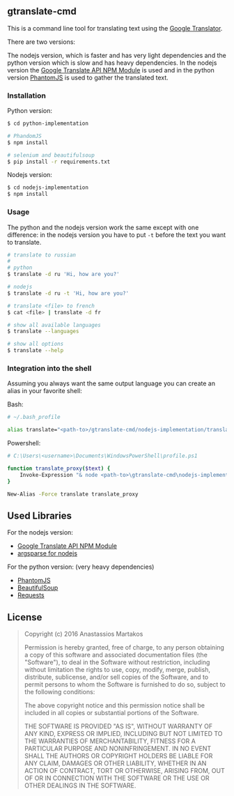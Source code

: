 gtranslate-cmd
--------------

This is a command line tool for translating text using the [Google Translator](https://translate.google.com "Google Translator").

There are two versions:

The nodejs version, which is faster and has very light dependencies and the python version which is slow and has heavy dependencies. In the nodejs version the [Google Translate API NPM Module](https://github.com/matheuss/google-translate-api) is used and in the python version [PhantomJS](http://phantomjs.org/) is used to gather the translated text.

### Installation
Python version:

```sh
$ cd python-implementation

# PhandomJS
$ npm install

# selenium and beautifulsoup
$ pip install -r requirements.txt
```

Nodejs version:

```sh
$ cd nodejs-implementation
$ npm install
```

### Usage
The python and the nodejs version work the same except with one difference: in the nodejs version you have to put `-t` before the text you want to translate.

```sh
# translate to russian
#
# python
$ translate -d ru 'Hi, how are you?'

# nodejs
$ translate -d ru -t 'Hi, how are you?'

# translate <file> to french
$ cat <file> | translate -d fr

# show all available languages
$ translate --languages

# show all options
$ translate --help
```

### Integration into the shell
Assuming you always want the same output language you can create an alias in your favorite shell:

Bash:
```sh
# ~/.bash_profile

alias translate="<path-to>/gtranslate-cmd/nodejs-implementation/translate -d de -t"
```

Powershell:
```sh
# C:\Users\<username>\Documents\WindowsPowerShell\profile.ps1

function translate_proxy($text) {
    Invoke-Expression "& node <path-to>\gtranslate-cmd\nodejs-implementation\translate -d de -t '$text'"
}

New-Alias -Force translate translate_proxy
```

Used Libraries
--------------
For the nodejs version:
 - [Google Translate API NPM Module](https://github.com/matheuss/google-translate-api)
 - [argsparse for nodejs](https://www.npmjs.com/package/argparse)

For the python version: (very heavy dependencies)
 - [PhantomJS](http://phantomjs.org/)
 - [BeautifulSoup](https://www.crummy.com/software/BeautifulSoup/)
 - [Requests](http://docs.python-requests.org/en/master/)

License
-------
>Copyright (c) 2016 Anastassios Martakos
>
>Permission is hereby granted, free of charge, to any person obtaining a copy of this software and associated documentation files (the "Software"), to deal in the Software without restriction, including without limitation the rights to use, copy, modify, merge, publish, distribute, sublicense, and/or sell copies of the Software, and to permit persons to whom the Software is furnished to do so, subject to the following conditions:
>
>The above copyright notice and this permission notice shall be included in all copies or substantial portions of the Software.
>
>THE SOFTWARE IS PROVIDED "AS IS", WITHOUT WARRANTY OF ANY KIND, EXPRESS OR IMPLIED, INCLUDING BUT NOT LIMITED TO THE WARRANTIES OF MERCHANTABILITY, FITNESS FOR A PARTICULAR PURPOSE AND NONINFRINGEMENT. IN NO EVENT SHALL THE AUTHORS OR COPYRIGHT HOLDERS BE LIABLE FOR ANY CLAIM, DAMAGES OR OTHER LIABILITY, WHETHER IN AN ACTION OF CONTRACT, TORT OR OTHERWISE, ARISING FROM, OUT OF OR IN CONNECTION WITH THE SOFTWARE OR THE USE OR OTHER DEALINGS IN THE SOFTWARE.
